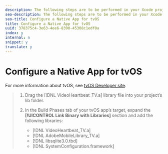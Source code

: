 ```yaml
---
description: The following steps are to be performed in your Xcode project. This guide is written assuming your project has a target that is an Apple TV app targeting tvOS.
seo-description: The following steps are to be performed in your Xcode project. This guide is written assuming your project has a target that is an Apple TV app targeting tvOS.
seo-title: Configure a Native App for tvOS
title: Configure a Native App for tvOS
uuid: 378375c4-3e63-4ee6-8390-45308c1edf0a
index: y
internal: n
snippet: y
translate: y
---
```


# Configure a Native App for tvOS

For more information about tvOS, see [ tvOS Developer site](https://developer.apple.com/tvos/documentation/). 

>1. Drag the [!DNL  VideoHeartbeat_TV.a] library file into your project’s lib folder.
>1. In the Build Phases tab of your tvOS app’s target, expand the **[!UICONTROL  Link Binary with Libraries]** section and add the following libraries:
>    
>    * [!DNL  VideoHeartbeat_TV.a]
>    * [!DNL  AdobeMobileLibrary_TV.a]
>    * [!DNL  libsqlite3.0.tbd]
>    * [!DNL  SystemConfiguration.framework]
>    
